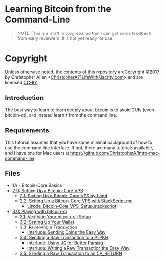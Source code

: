 # Learning Bitcoin from the Command-Line #

> NOTE: This is a draft in progress, so that I can get some feedback from early reviewers. It is not yet ready for use.

# Copyright

Unless otherwise noted, the contents of this repository areCopyright ©2017 by Christopher Allen \<ChristopherA@LifeWithAlacrity.com\> and are licensed [CC-BY](./LICENSE-CC-BY-4.0.md).

## Introduction

The best way to learn to learn deeply about bitcoin is to avoid GUIs (even bitcoin-qt), and instead learn it from the command line.

## Requirements

This tutorial assumes that you have some minimal background of how to use the command line interface. If not, there are many tutorials available, and I have one for Mac users at https://github.com/ChristopherA/intro-mac-command-line

## Files

* 1A - Bitcoin-Core Basics
* [2.0: Setting Up a Bitcoin-Core VPS](2_0_Setting_Up_a_Bitcoin-Core_VPS.md)
  * [2.1: Setting Up a Bitcoin-Core VPS by Hand](./2_1_Setting_Up_a_Bitcoin-Core_VPS_by_Hand.md)
  * [2.2: Setting Up a Bitcoin-Core VPS with StackScript.md](./2_2_Setting_Up_a_Bitcoin-Core_VPS_with_StackScript.md)
    * [Linode_Bitcoin-Core_VPS_Setup.stackscript](./Linode_Bitcoin-Core_VPS_Setup.stackscript)
* [3.0: Playing with bitcoin-cli](3_0_Playing_with_Bitcoin-CLI.md)
  * [3.1: Verifying Your bitcoin-cli Setup](3_1_Verifying_Your_Bitcoin-CLI_Setup.md)
  * [3.2: Setting Up Your Wallet](3_2_Setting_Up_Your_Wallet.md)
  * [3.3: Receiving a Transaction](3_3_Receiving_a_Transaction.md)
    * [Interlude: Sending Coins the Easy Way](3_3__Interlude_Sending_Coins_The_Easy_Way.md)
  * [3.4: Sending a Raw Transaction to a P2PKH](3_4_Sending_a_Raw_Transaction_to_a_P2PKH.md)
    * [Interlude: Using JQ for Better Parsing](3_4__Interlude_Using_JQ_for_Better_Parsing.md)
    * [Interlude: Writing a Raw Transaction the Easy Way](3_4__Interlude_Writing_a_Raw_Transaction_The_Easy_Way.md)
  * [3.5: Sending a Raw Transaction to an OP_RETURN](3_5_Sending_a_Raw_Transaction_to_an_OP_RETURN.md)

